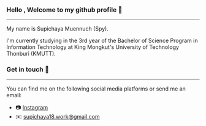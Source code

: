 ### Hello , Welcome to my github profile 👋
---

My name is Supichaya Muennuch (Spy).

I'm currently studying in the 3rd year of the Bachelor of Science Program in Information Technology at King Mongkut's University of Technology Thonburi (KMUTT).

### Get in touch :speech_balloon:
---
You can find me on the following social media platforms or send me an email:
- :camera: [Instagram](https://www.instagram.com/s.sudjaab_/)
- :envelope: supichaya18.work@gmail.com
